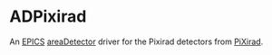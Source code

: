 ADPixirad
===========
An <a href="http://www.aps.anl.gov/epics/">EPICS</a> 
<a href="http://cars.uchicago.edu/software/epics/areaDetector.html">areaDetector</a> 
driver for the Pixirad detectors from <a href="http://pixirad.pi.infn.it/">PiXirad</a>.

